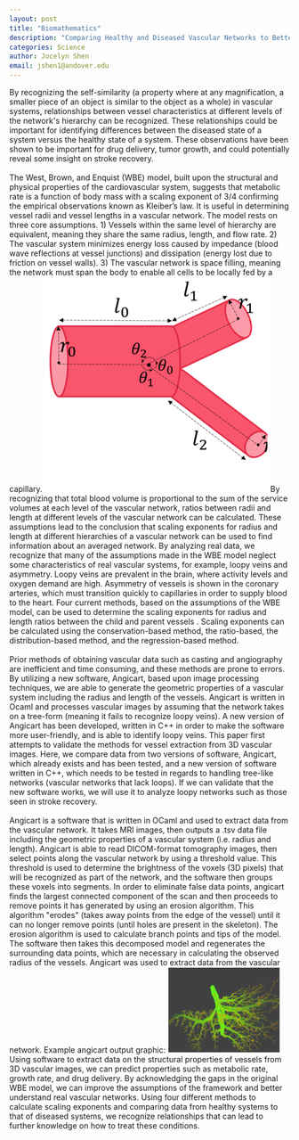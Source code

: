 ```yaml
---
layout: post
title: "Biomathematics"
description: "Comparing Healthy and Diseased Vascular Networks to Better Understand Pathologies"
categories: Science
author: Jocelyn Shen
email: jshen1@andover.edu
---
```


By recognizing the self-similarity (a property where at any magnification, a smaller piece of an object is similar to the object as a whole) in vascular systems, relationships between vessel characteristics at different levels of the network's hierarchy can be recognized. These relationships could be important for identifying differences between the diseased state of a system versus the healthy state of a system. These observations have been shown to be important for drug delivery, tumor growth, and could potentially reveal some insight on stroke recovery.<br><br>
The West, Brown, and Enquist (WBE) model, built upon the structural and physical properties of the cardiovascular system, suggests that metabolic rate is a function of body mass with a scaling exponent of 3/4 confirming the empirical observations known as Kleiber’s law. It is useful in determining vessel radii and vessel lengths in a vascular network. The model rests on three core assumptions. 1) Vessels within the same level of hierarchy are equivalent, meaning they share the same radius, length, and flow rate. 2) The vascular system minimizes energy loss caused by impedance (blood wave reflections at vessel junctions) and dissipation (energy lost due to friction on vessel walls). 3) The vascular network is space filling, meaning the network must span the body to enable all cells to be locally fed by a capillary.
![Capillary](/Assets/Article/18032630.png)
By recognizing that total blood volume is proportional to the sum of the service volumes at each level of the vascular network, ratios between radii and length at different levels of the vascular network can be calculated. These assumptions lead to the conclusion that scaling exponents for radius and length at different hierarchies of a vascular network can be used to find information about an averaged network. By analyzing real data, we recognize that many of the assumptions made in the WBE model neglect some characteristics of real vascular systems, for example, loopy veins and asymmetry. Loopy veins are prevalent in the brain, where activity levels and oxygen demand are high. Asymmetry of vessels is shown in the coronary arteries, which must transition quickly to capillaries in order to supply blood to the heart. Four current methods, based on the assumptions of the WBE model, can be used to determine the scaling exponents for radius and length ratios between the child and parent vessels . Scaling exponents can be calculated using the conservation-based method, the ratio-based, the distribution-based method, and the regression-based method. <br><br>
Prior methods of obtaining vascular data such as casting and angiography are inefficient and time consuming, and these methods are prone to errors. By utilizing a new software, Angicart, based upon image processing techniques, we are able to generate the geometric properties of a vascular system including the radius and length of the vessels. Angicart is written in Ocaml and processes vascular images by assuming that the network takes on a tree-form (meaning it fails to recognize loopy veins). A new version of Angicart has been developed, written in C++ in order to make the software more user-friendly, and is able to identify loopy veins. This paper first attempts to validate the methods for vessel extraction from 3D vascular images. Here, we compare data from two versions of software, Angicart, which already exists and has been tested, and a new version of software written in C++, which needs to be tested in regards to handling tree-like networks (vascular networks that lack loops). If we can validate that the new software works, we will use it to analyze loopy networks such as those seen in stroke recovery.<br><br>
Angicart is a software that is written in OCaml and used to extract data from the vascular network. It takes MRI images, then outputs a .tsv data file including the geometric properties of a vascular system (i.e. radius and length). Angicart is able to read DICOM-format tomography images, then select points along the vascular network by using a threshold value. This threshold is used to determine the brightness of the voxels (3D pixels) that will be recognized as part of the network, and the software then groups these voxels into segments. In order to eliminate false data points, angicart finds the largest connected component of the scan and then proceeds to remove points it has generated by using an erosion algorithm. This algorithm "erodes" (takes away points from the edge of the vessel) until it can no longer remove points (until holes are present in the skeleton). The erosion algorithm is used to calculate branch points and tips of the model. The software then takes this decomposed model and regenerates the surrounding data points, which are necessary in calculating the observed radius of the vessels.  Angicart was used to extract data from the vascular network. Example angicart output graphic:
![Angicart output](/Assets/Article/91192924.png)
Using software to extract data on the structural properties of vessels from 3D vascular images, we can predict properties such as metabolic rate, growth rate, and drug delivery.  By acknowledging the gaps in the original WBE model, we can improve the assumptions of the framework and better understand real vascular networks. Using four different methods to calculate scaling exponents and comparing data from healthy systems to that of diseased systems, we recognize relationships that can lead to further knowledge on how to treat these conditions. 

